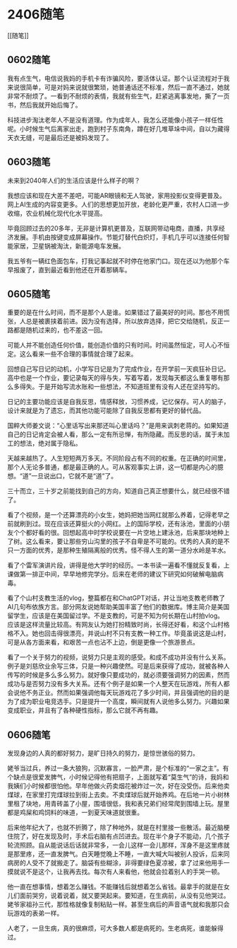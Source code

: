 # 2406随笔
[[随笔]]

## 0602随笔

我有点生气，电信说我妈的手机卡有诈骗风险，要活体认证。那个认证流程对于我来说很简单，可是对妈来说就很繁琐，她普通话还不标准，然后一直不通过，她就非常不耐烦了。一看到不耐烦的表情，我就有些生气，赶紧逃离事发地，撕了一页书，然后我就开始后悔了。

科技进步淘汰老年人不是没有道理。作为成年人，我怎么还能像小孩子一样任性呢。小时候生气后离家出走，跑到村子东南角，蹲在好几堆草垛中间，自以为藏得天衣无缝，可是最后还是被妈发现了。

## 0603随笔

未来到2040年人们的生活应该是什么样子的啊？

我想应该和现在大差不差吧，可能AR眼镜和无人驾驶，家用投影仪变得更普及。网上AI生成的内容变更多。人们的思想更加开放，老龄化更严重，农村人口进一步收缩，农业机械化现代化水平提高。

毕竟回顾过去的20多年，无非是计算机更普及，互联网带动电商，直播，共享经济发展。手机由按键变成屏幕操作。节能灯替代白炽灯，手机几乎可以连接任何智能家居，卫星锅被淘汰，新能源电车发展。

我五爷有一辆红色面包车，打我记事起就不时停在他家门口。现在还以为他那个车早报废了，直到最近看到他还在开着那辆车。


## 0605随笔

重要的是在什么时间，而不是那个人是谁。如果错过了最美好的时间。那也不用慌张，人总是被裹挟着前进。因为没有选择，所以放弃选择，把它交给随机，反正一路都是随机过来的，也不差这一回。

可能人并不能创造任何价值，能创造价值的只有时间。时间虽然恒定，可人心不恒定。这么看来一些不合理的事情就合理了起来。


回想自己写日记的动机，小学写日记是为了完成作业，在开学前一天疯狂补日记。高中也是一个作业，要记录每天的得与失，写着写着，发现每天都这么重复哪有那么多得失。于是开始写流水账和一些想法，不知道班里有没有人还在坚持写的。

日记的主要功能应该是自我反思，情感释放，习惯养成，记忆保存。可人的脑子，设计来就是为了遗忘，而其他功能可能除了自我反思都有更好的替代品。

国粹大师姜文说：“心里话写出来那还叫心里话吗？”是用来讽刺老蒋的。如果知道自己的日记肯定会被人看，那么一定有所忌惮，有所隐藏。而反思的话，属于未加工的想法，绝对属于隐私。

天越来越热了。人生短短两万多天。不同阶段占有不同的权重。在正确的时间里，那个人无论多普通，都是最正确的人。可从客观事实上讲，这一切都是内心的臆想。“道”一旦说出口，它就不是“道”了。

三十而立，三十岁之前能找到自己的方向，知道自己真正想要什么，就已经很不错了。

看了个视频，是一个还算漂亮的小女生，她妈把她当网红就那么养着，记得老早之前就刷到过。现在应该还算挺火的小网红。上的国际学校，还有泳池，里面的小朋友个个都好看的很。回想起高中时学校说要在一片空地上建泳池，后来那块地种上了树。这么看来，要让那些穷山沟里的孩子不自卑是不可能的。优秀的人真的是不只一方面的优秀，是那种生殖隔离般的优秀。怪不得人生的第一道分水岭是羊水。

看了个雷军演讲片段，讲得是他大学时的经历。一本书读一遍看不懂就反复看，上课做第一排正中间，早早地修完学分。后来在老师的建议下研究如何破解电脑病毒。

看了个山村支教生活的vlog，整篇都在和ChatGPT对话，并让当地支教老师教了AI几句布依族方言。部分网友说她帮助美国丰富了他们的数据库。博主简介是美国留学生，应该是在美国留过学。不是支教的，可是不知为何长期在山村拍vlog。应该是这样流量比较高。有网友认为她打扮精致时尚，长得还好看，和这个山村格格不入。她也回击得很漂亮，并说山村不只有支教一种工作。毕竟虽说这是山村，可是从各方面来看，和艰苦一点也沾不上边，倒是更像一个旅游景点。

看了一个关于努力的视频，说努力只是主观的感受。和成不成功并没有什么关系。例子是刘慈欣业余写三体，只是一种兴趣使然。可是后来获得了成功，就被各种人传写的时候是多么多么努力。就好像只要成功的，就必须要强调努力的因素，然而成功与是否努力没有多大关系。还有个例子是如果一个人整天在玩游戏，所有人都会说他不务正业。然而如果强调他每天玩游戏花了多少时间，并且强调他的目的是为了成为职业电竞选手。只是提升一个高度，瞬间就有人说他多么努力。兴趣如果变成职业，并且有了各种硬性指标，那么它就不再有趣。


## 0606随笔

发现身边的人真的都好努力，是旷日持久的努力，是惊世骇俗的努力。

姥爷当过兵，养过一条大狼狗，沉默寡言，一脸严肃，是个标准的“一家之主”。有个缺点是很爱发脾气，小时候记得他有把扇子，上面就写着“莫生气”的诗，我妈和我姨们小时候都很怕他。早年他做火药卖烟花被炸过一次，好在没受伤。后来他卖煤球，在家里打完煤球拉到街上去卖。不卖煤球后就开始养鸡。在后地一片小树林里租了块地，用青砖盖了小屋，围墙很低，我和表兄弟们经常爬到围墙上玩。屋里都是鸡屎和鸡饲料的味道，一到夏天味道就很重。

后来他年纪大了，也就不折腾了，除了种地外，就是在村里接一些散活。最近脑梗住院了，好在发现及时，手术后右脑有点凹进去。现在半个身子不能动，几个孩子轮流照顾。自从能说话后话就非常多，一会儿这样一会儿那样，浑身不是这里疼就是那里疼，还一直发脾气。白天睡觉晚上不睡，一直大喊大叫被别人投诉，后来同病房的人受不了就搬走了。脑袋有些糊涂，非得要绿色夏凉被，拿了过来他用手一摸就说不是这个，让我再去找。每次有人来看他，他就会拉着别人的手哭一顿。

他一直在想事情，想着怎么赚钱。不能赚钱后就想着怎么省钱。最拿手的就是在女儿们面前哭穷，说着说着，就又要哭起来。要知道，在生病前，从没有见他哭过。姥爷家祖孙三代，那性格就像复制粘贴一样。甚至生病后的声音语气就和我那只会玩游戏的表弟一样。

人老了，一旦生病，真的很麻烦，可大多数人都是病死的。生老病死，谁能躲得过。






